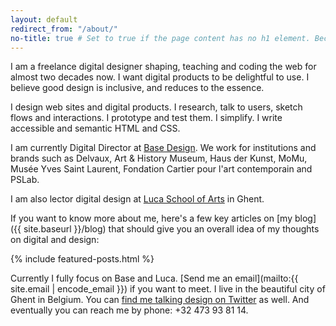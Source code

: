 ```yaml
---
layout: default
redirect_from: "/about/"
no-title: true # Set to true if the page content has no h1 element. Because if it has, we don't want the header text to be a h1.
---
```


I am a freelance digital designer shaping, teaching and coding the web for almost two decades now. I want digital products to be delightful to use. I believe good design is inclusive, and reduces to the essence.

I design web sites and digital products. I research, talk to users, sketch flows and interactions. I prototype and test them. I simplify. I write accessible and semantic HTML and CSS.

I am currently Digital Director at [Base Design](https://basedesign.com). We work for institutions and brands such as Delvaux, Art &amp; History Museum, Haus der Kunst, MoMu, Musée Yves Saint Laurent, Fondation Cartier pour l'art contemporain and PSLab.

I am also lector digital design at [Luca School of Arts](http://www.luca-arts.be) in Ghent.

If you want to know more about me, here's a few key articles on [my blog]({{ site.baseurl }}/blog) that should give you an overall idea of my thoughts on digital and design:

{% include featured-posts.html %}

Currently I fully focus on Base and Luca. [Send me an email](mailto:{{ site.email | encode_email }}) if you want to meet. I live in the beautiful city of Ghent in Belgium. You can [find me talking design on Twitter](https://twitter.com/bytte) as well. And eventually you can reach me by phone: +32&nbsp;473&nbsp;93&nbsp;81&nbsp;14.
